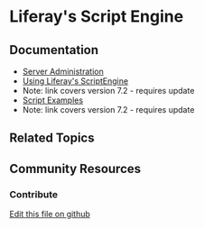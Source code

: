 # Liferay's Script Engine

## Documentation

* [Server Administration](https://learn.liferay.com/dxp/latest/en/system-administration/using-the-server-administration-panel.html)
* [Using Liferay's ScriptEngine](https://portal.liferay.dev/docs/7-2/user/-/knowledge_base/u/using-liferays-script-engine)
* Note: link covers version 7.2 - requires update
* [Script Examples](https://portal.liferay.dev/docs/7-2/user/-/knowledge_base/u/script-examples)
* Note: link covers version 7.2 - requires update

## Related Topics


## Community Resources


### Contribute

[Edit this file on github](https://github.com/olafk/controlpanel-documentation-docs/blob/master/md/74en/com_liferay_server_admin_web_portlet_ServerAdminPortlet/script.md)
